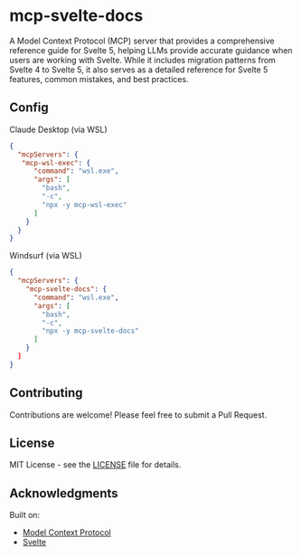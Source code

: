 # mcp-svelte-docs

A Model Context Protocol (MCP) server that provides a comprehensive
reference guide for Svelte 5, helping LLMs provide accurate guidance
when users are working with Svelte. While it includes migration
patterns from Svelte 4 to Svelte 5, it also serves as a detailed
reference for Svelte 5 features, common mistakes, and best practices.

## Config

Claude Desktop (via WSL)

```json
{
  "mcpServers": {
   "mcp-wsl-exec": {
      "command": "wsl.exe",
      "args": [
        "bash",
        "-c",
        "npx -y mcp-wsl-exec"
      ]
    }
  }
}
```

Windsurf (via WSL)

```json
{
  "mcpServers": {
    "mcp-svelte-docs": {
      "command": "wsl.exe",
      "args": [
        "bash",
        "-c",
        "npx -y mcp-svelte-docs"
      ]
    }
  ]
}
```

## Contributing

Contributions are welcome! Please feel free to submit a Pull Request.

## License

MIT License - see the [LICENSE](LICENSE) file for details.

## Acknowledgments

Built on:

- [Model Context Protocol](https://github.com/modelcontextprotocol)
- [Svelte](https://svelte.dev)
